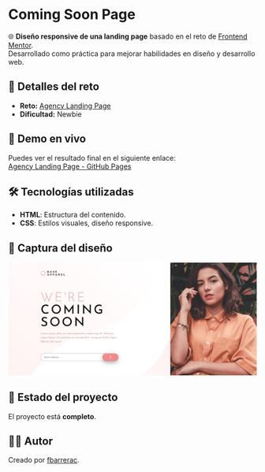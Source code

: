 # Coming Soon Page

🌐 **Diseño responsive de una landing page** basado en el reto de [Frontend Mentor](https://www.frontendmentor.io).  
Desarrollado como práctica para mejorar habilidades en diseño y desarrollo web.

## 📝 Detalles del reto
- **Reto:** [Agency Landing Page](https://www.frontendmentor.io/challenges/base-apparel-coming-soon-page-5d46b47f8db8a7063f9331a0)  
- **Dificultad:** Newbie  

## 🚀 Demo en vivo
Puedes ver el resultado final en el siguiente enlace:  
[Agency Landing Page - GitHub Pages](https://fbarrerac.github.io/fm-coming-soon-page/)

## 🛠 Tecnologías utilizadas
- **HTML**: Estructura del contenido.
- **CSS**: Estilos visuales, diseño responsive.

## 📸 Captura del diseño
![Vista previa del diseño](./images/screenshot.png)

## 🚧 Estado del proyecto
El proyecto está **completo**.

## 🧑‍💻 Autor
Creado por [fbarrerac](https://github.com/fbarrerac).  
